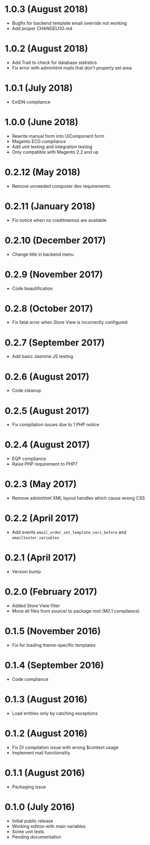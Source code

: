 # 1.0.3 (August 2018)
- Bugfix for backend template email override not working
- Add proper CHANGELOG.md

# 1.0.2 (August 2018)
- Add Trait to check for database statistics
- Fix error with adminhtml mails that don't properly set area

# 1.0.1 (July 2018)
- ExtDN compliance

# 1.0.0 (June 2018)
- Rewrite manual form into UiComponent form 
- Magento ECG compliance 
- Add unit testing and integration testing 
- Only compatible with Magento 2.2 and up

# 0.2.12 (May 2018)
- Remove unneeded composer dev requirements

# 0.2.11 (January 2018)
- Fix notice when no creditmemos are available

# 0.2.10 (December 2017)
- Change title in backend menu

# 0.2.9 (November 2017)
- Code beautification

# 0.2.8 (October 2017)
- Fix fatal error when Store View is incorrectly configured

# 0.2.7 (September 2017)
- Add basic Jasmine JS testing

# 0.2.6 (August 2017)
- Code cleanup

# 0.2.5 (August 2017)
- Fix compilation issues due to 1 PHP notice

# 0.2.4 (August 2017)
- EQP compliance 
- Raise PHP requirement to PHP7

# 0.2.3 (May 2017)
- Remove adminhtml XML layout handles which cause wrong CSS

# 0.2.2 (April 2017)
- Add events `email_order_set_template_vars_before` and `emailtester_variables`

# 0.2.1 (April 2017)
- Version bump

# 0.2.0 (February 2017)
- Added Store View filter 
- Move all files from source/ to package root (M2.1 compliance)

# 0.1.5 (November 2016)
- Fix for loading theme-specific templates

# 0.1.4 (September 2016)
- Code compliance

# 0.1.3 (August 2016)
- Load entities only by catching exceptions

# 0.1.2 (August 2016)
- Fix DI compilation issue with wrong $context usage 
- Implement mail functionality

# 0.1.1 (August 2016)
- Packaging issue

# 0.1.0 (July 2016)
- Initial public release 
- Working edition with main variables 
- Some unit tests 
- Pending documentation

